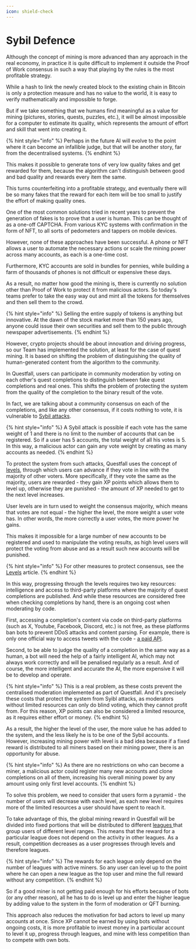 ```yaml
---
icon: shield-check
---
```


# Sybil Defence

Although the concept of mining is more advanced than any approach in the real economy, in practice it is quite difficult to implement it outside the Proof of Work consensus in such a way that playing by the rules is the most profitable strategy.

While a hash to link the newly created block to the existing chain in Bitcoin is only a protection measure and has no value to the world, it is easy to verify mathematically and impossible to forge.

But if we take something that we humans find meaningful as a value for mining (pictures, stories, quests, puzzles, etc.), it will be almost impossible for a computer to estimate its quality, which represents the amount of effort and skill that went into creating it.

{% hint style="info" %}
Perhaps in the future AI will evolve to the point where it can become an infallible judge, but that will be another story, far from the decentralised systems.
{% endhint %}

This makes it possible to generate tons of very low quality fakes and get rewarded for them, because the algorithm can't distinguish between good and bad quality and rewards every item the same.&#x20;

This turns counterfeiting into a profitable strategy, and eventually there will be so many fakes that the reward for each item will be too small to justify the effort of making quality ones.

One of the most common solutions tried in recent years to prevent the generation of fakes is to prove that a user is human. This can be thought of as a one-off CAPTCHA. From various KYC systems with confirmation in the form of NFT, to all sorts of pedometers and tappers on mobile devices.

However, none of these approaches have been successful. A phone or NFT allows a user to automate the necessary actions or scale the mining power across many accounts, as each is a one-time cost.

Furthermore, KYC accounts are sold in bundles for pennies, while building a farm of thousands of phones is not difficult or expensive these days.

As a result, no matter how good the mining is, there is currently no solution other than Proof of Work to protect it from malicious actors. So today's teams prefer to take the easy way out and mint all the tokens for themselves and then sell them to the crowd.

{% hint style="info" %}
Selling the entire supply of tokens is anything but innovative. At the dawn of the stock market more than 150 years ago, anyone could issue their own securities and sell them to the public through newspaper advertisements.
{% endhint %}

However, crypto projects should be about innovation and driving progress, so our Team has implemented the solution, at least for the case of quest mining. It is based on shifting the problem of distinguishing the quality of human-generated content from the algorithm to the community.

In Questfall, users can participate in community moderation by voting on each other's quest completions to distinguish between fake quest completions and real ones. This shifts the problem of protecting the system from the quality of the completion to the binary result of the vote.

In fact, we are talking about a community consensus on each of the completions, and like any other consensus, if it costs nothing to vote, it is vulnerable to [Sybil attacks](https://en.wikipedia.org/wiki/Sybil\_attack).&#x20;

{% hint style="info" %}
A Sybil attack is possible if each vote has the same weight of 1 and there is no limit to the number of accounts that can be registered. So if a user has 5 accounts, the total weight of all his votes is 5. In this way, a malicious actor can gain any vote weight by creating as many accounts as needed.
{% endhint %}

To protect the system from such attacks, Questfall uses the concept of [levels](../user-mining/levels.md), through which users can advance if they vote in line with the majority of other voters. More specifically, if they vote the same as the majority, users are rewarded - they gain XP points which allows them to level up, otherwise they are punished - the amount of XP needed to get to the next level increases.

User levels are in turn used to weight the consensus majority, which means that votes are not equal - the higher the level, the more weight a user vote has. In other words, the more correctly a user votes, the more power he gains.&#x20;

This makes it impossible for a large number of new accounts to be registered and used to manipulate the voting results, as high level users will protect the voting from abuse and as a result such new accounts will be punished.

{% hint style="info" %}
For other measures to protect consensus, see the [Levels](../user-mining/levels.md) article.
{% endhint %}

In this way, progressing through the levels requires two key resources: intelligence and access to third-party platforms where the majority of quest completions are published. And while these resources are considered free when checking completions by hand, there is an ongoing cost when moderating by code.

First, accessing a completion's content via code on third-party platforms (such as X, Youtube, Facebook, Discord, etc.) is not free, as these platforms ban bots to prevent DDoS attacks and content parsing. For example, there is only one official way to access tweets with the code - [a paid API](https://developer.x.com/en/docs/x-api/getting-started/about-x-api).

Second, to be able to judge the quality of a completion in the same way as a human, a bot will need the help of a fairly intelligent AI, which may not always work correctly and will be penalised regularly as a result. And of course, the more intelligent and accurate the AI, the more expensive it will be to develop and operate.

{% hint style="info" %}
This is a real problem, as these costs prevent the centralised moderation implemented as part of Questfall. And it's precisely these costs that protect the system from Syibl attacks, as moderators without limited resources can only do blind voting, which they cannot profit from. For this reason, XP points can also be considered a limited resource, as it requires either effort or money.
{% endhint %}

As a result, the higher the level of the user, the more value he has added to the system, and the less likely he is to be one of the Sybil accounts. However, increasing mining power with level is a bad idea because if a fixed reward is distributed to all miners based on their mining power, there is an opportunity for abuse.

{% hint style="info" %}
As there are no restrictions on who can become a miner, a malicious actor could register many new accounts and clone completions on all of them, increasing his overall mining power by any amount using only first level accounts.
{% endhint %}

To solve this problem, we need to consider that users form a pyramid - the number of users will decrease with each level, as each new level requires more of the limited resources a user should have spent to reach it.

To take advantage of this, the global mining reward in Questfall will be divided into fixed portions that will be distributed to different [leagues ](../user-mining/leagues.md)that group users of different level ranges. This means that the reward for a particular league does not depend on the activity in other leagues. As a result, competition decreases as a user progresses through levels and therefore leagues.

{% hint style="info" %}
The rewards for each league only depend on the number of leagues with active miners. So any user can level up to the point where he can open a new league as the top user and mine the full reward without any competition.
{% endhint %}

So if a good miner is not getting paid enough for his efforts because of bots (or any other reason), all he has to do is level up and enter the higher league by adding value to the system in the form of moderation or QFT burning.

This approach also reduces the motivation for bad actors to level up many accounts at once. Since XP cannot be earned by using bots without ongoing costs, it is more profitable to invest money in a particular account to level it up, progress through leagues, and mine with less competition than to compete with own bots.
